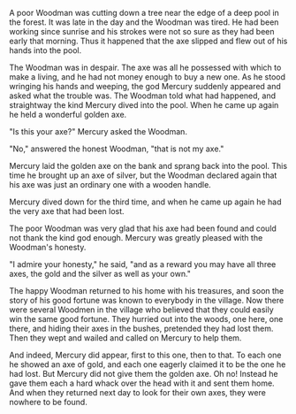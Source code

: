 A poor Woodman was cutting down a tree near the edge of a deep
pool in the forest. It was late in the day and the Woodman was
tired. He had been working since sunrise and his strokes were not
so sure as they had been early that morning. Thus it happened
that the axe slipped and flew out of his hands into the pool.

The Woodman was in despair. The axe was all he possessed with
which to make a living, and he had not money enough to buy a new
one. As he stood wringing his hands and weeping, the god Mercury
suddenly appeared and asked what the trouble was. The Woodman
told what had happened, and straightway the kind Mercury dived
into the pool. When he came up again he held a wonderful golden
axe.

"Is this your axe?" Mercury asked the Woodman.

"No," answered the honest Woodman, "that is not my axe."

Mercury laid the golden axe on the bank and sprang back into the
pool. This time he brought up an axe of silver, but the Woodman
declared again that his axe was just an ordinary one with a
wooden handle.

Mercury dived down for the third time, and when he came up again
he had the very axe that had been lost.

The poor Woodman was very glad that his axe had been found and
could not thank the kind god enough. Mercury was greatly pleased
with the Woodman's honesty.

"I admire your honesty," he said, "and as a reward you may have
all three axes, the gold and the silver as well as your own."

The happy Woodman returned to his home with his treasures, and
soon the story of his good fortune was known to everybody in the
village. Now there were several Woodmen in the village who
believed that they could easily win the same good fortune. They
hurried out into the woods, one here, one there, and hiding their
axes in the bushes, pretended they had lost them. Then they wept
and wailed and called on Mercury to help them.

And indeed, Mercury did appear, first to this one, then to that.
To each one he showed an axe of gold, and each one eagerly
claimed it to be the one he had lost. But Mercury did not give
them the golden axe. Oh no! Instead he gave them each a hard
whack over the head with it and sent them home. And when they
returned next day to look for their own axes, they were nowhere
to be found.
